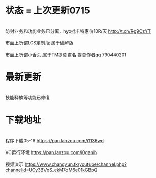 

# 状态 = 上次更新0715
 
</br> 防封业务和功能业务已分离，hyx批卡特惠价10R/天 http://t.cn/Rg9CzYT </br> 
</br> 市面上所谓LCS定制版 属于破解版 </br>
</br> 市面上所谓小舌头 属于TM提莫盗名 提莫作者qq 790440201 </br>

# 最新更新

</br>技能释放等功能已修复</br>
 

# 下载地址 

</br>程序下载05-16 https://pan.lanzou.com/i1136wd</br>
</br>VC运行环境 https://pan.lanzou.com/i0qanih</br>
</br> 视频演示 https://www.changyun.tk/youtube/channel.php?channelid=UCy3BVqS_ekM7qM6e01kGBpQ</br>
 
